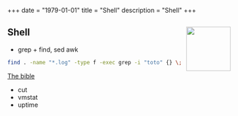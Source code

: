 +++ 
date = "1979-01-01"
title = "Shell"
description = "Shell"
+++

<h2 id=Shell>Shell <img src="http://david-robert.fr/webroot/img/posts/f74bf611afeec6b2a9bc2817c4f8d340.png" height="100" width="100" align="right">
</h2>

* grep + find, sed awk

```bash
find . -name "*.log" -type f -exec grep -i "toto" {} \;
```

[The bible](https://wilsonericn.wordpress.com/2011/08/25/find-grep-sed-and-awk/amp/)

* cut
* vmstat
* uptime


